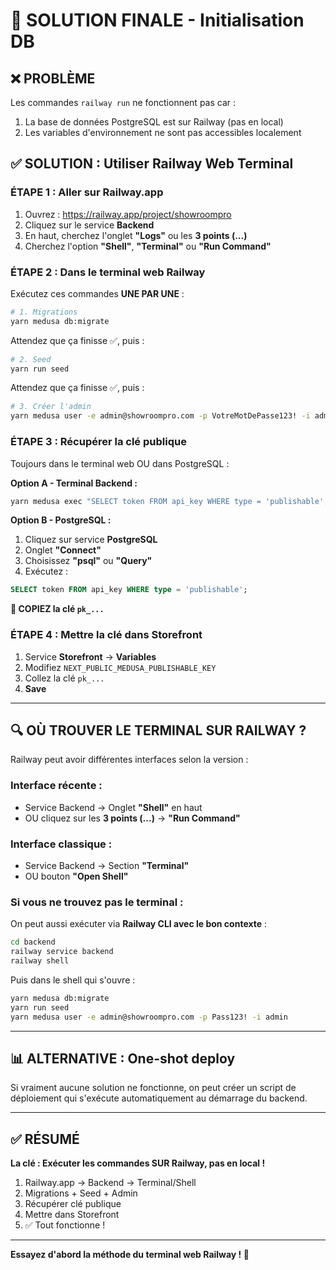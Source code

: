 # 🎯 SOLUTION FINALE - Initialisation DB

## ❌ PROBLÈME

Les commandes `railway run` ne fonctionnent pas car :
1. La base de données PostgreSQL est sur Railway (pas en local)
2. Les variables d'environnement ne sont pas accessibles localement

## ✅ SOLUTION : Utiliser Railway Web Terminal

### **ÉTAPE 1 : Aller sur Railway.app**

1. Ouvrez : https://railway.app/project/showroompro
2. Cliquez sur le service **Backend**
3. En haut, cherchez l'onglet **"Logs"** ou les **3 points (...)**
4. Cherchez l'option **"Shell"**, **"Terminal"** ou **"Run Command"**

### **ÉTAPE 2 : Dans le terminal web Railway**

Exécutez ces commandes **UNE PAR UNE** :

```bash
# 1. Migrations
yarn medusa db:migrate
```

Attendez que ça finisse ✅, puis :

```bash
# 2. Seed
yarn run seed
```

Attendez que ça finisse ✅, puis :

```bash
# 3. Créer l'admin
yarn medusa user -e admin@showroompro.com -p VotreMotDePasse123! -i admin
```

### **ÉTAPE 3 : Récupérer la clé publique**

Toujours dans le terminal web OU dans PostgreSQL :

**Option A - Terminal Backend :**
```bash
yarn medusa exec "SELECT token FROM api_key WHERE type = 'publishable';"
```

**Option B - PostgreSQL :**
1. Cliquez sur service **PostgreSQL**
2. Onglet **"Connect"**
3. Choisissez **"psql"** ou **"Query"**
4. Exécutez :
```sql
SELECT token FROM api_key WHERE type = 'publishable';
```

**💾 COPIEZ la clé `pk_...`**

### **ÉTAPE 4 : Mettre la clé dans Storefront**

1. Service **Storefront** → **Variables**
2. Modifiez `NEXT_PUBLIC_MEDUSA_PUBLISHABLE_KEY`
3. Collez la clé `pk_...`
4. **Save**

---

## 🔍 OÙ TROUVER LE TERMINAL SUR RAILWAY ?

Railway peut avoir différentes interfaces selon la version :

### **Interface récente :**
- Service Backend → Onglet **"Shell"** en haut
- OU cliquez sur les **3 points (...)** → **"Run Command"**

### **Interface classique :**
- Service Backend → Section **"Terminal"**
- OU bouton **"Open Shell"**

### **Si vous ne trouvez pas le terminal :**
On peut aussi exécuter via **Railway CLI avec le bon contexte** :

```bash
cd backend
railway service backend
railway shell
```

Puis dans le shell qui s'ouvre :
```bash
yarn medusa db:migrate
yarn run seed
yarn medusa user -e admin@showroompro.com -p Pass123! -i admin
```

---

## 📊 ALTERNATIVE : One-shot deploy

Si vraiment aucune solution ne fonctionne, on peut créer un script de déploiement qui s'exécute automatiquement au démarrage du backend.

---

## ✅ RÉSUMÉ

**La clé : Exécuter les commandes SUR Railway, pas en local !**

1. Railway.app → Backend → Terminal/Shell
2. Migrations + Seed + Admin
3. Récupérer clé publique
4. Mettre dans Storefront
5. ✅ Tout fonctionne !

---

**Essayez d'abord la méthode du terminal web Railway ! 🚀**
